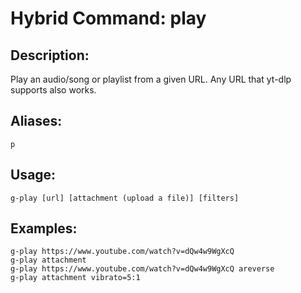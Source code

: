 # Hybrid Command: play

## Description:
Play an audio/song or playlist from a given URL. Any URL that yt-dlp supports also works.

## Aliases:
    p

## Usage:
    g-play [url] [attachment (upload a file)] [filters]

## Examples:
    g-play https://www.youtube.com/watch?v=dQw4w9WgXcQ
    g-play attachment
    g-play https://www.youtube.com/watch?v=dQw4w9WgXcQ areverse
    g-play attachment vibrato=5:1